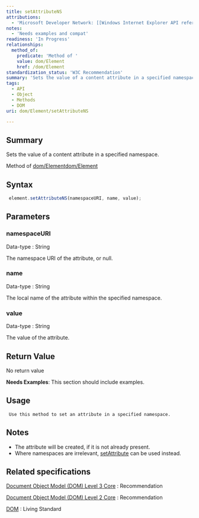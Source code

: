 ```yaml
---
title: setAttributeNS
attributions:
  - 'Microsoft Developer Network: [[Windows Internet Explorer API reference](http://msdn.microsoft.com/en-us/library/ie/hh828809%28v=vs.85%29.aspx) Article]'
notes:
  - 'Needs examples and compat'
readiness: 'In Progress'
relationships:
  method_of:
    predicate: 'Method of '
    value: dom/Element
    href: /dom/Element
standardization_status: 'W3C Recommendation'
summary: 'Sets the value of a content attribute in a specified namespace.'
tags:
  - API
  - Object
  - Methods
  - DOM
uri: dom/Element/setAttributeNS

---
```

## Summary

Sets the value of a content attribute in a specified namespace.

Method of [dom/Element](/dom/Element)[dom/Element](/dom/Element)

## Syntax

``` js
 element.setAttributeNS(namespaceURI, name, value);
```

## Parameters

### namespaceURI

 Data-type
:   String

 The namespace URI of the attribute, or null.

### name

 Data-type
:   String

 The local name of the attribute within the specified namespace.

### value

 Data-type
:   String

 The value of the attribute.

## Return Value

No return value

**Needs Examples**: This section should include examples.

## Usage

     Use this method to set an attribute in a specified namespace.

## Notes

-   The attribute will be created, if it is not already present.
-   Where namespaces are irrelevant, [setAttribute](/dom/Element/setAttribute) can be used instead.

## Related specifications

[Document Object Model (DOM) Level 3 Core](http://www.w3.org/TR/DOM-Level-3-Core/)
:   Recommendation

[Document Object Model (DOM) Level 2 Core](http://www.w3.org/TR/DOM-Level-2-Core/)
:   Recommendation

[DOM](http://dom.spec.whatwg.org/)
:   Living Standard
